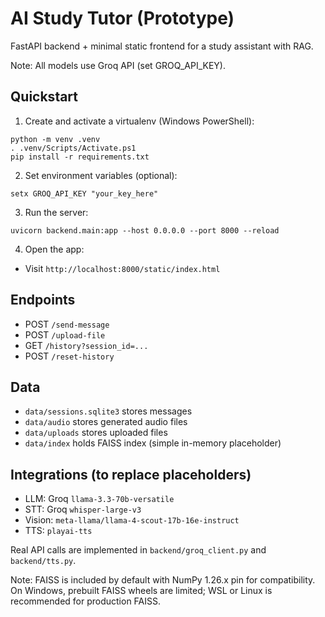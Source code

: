 # AI Study Tutor (Prototype)

FastAPI backend + minimal static frontend for a study assistant with RAG.

Note: All models use Groq API (set GROQ_API_KEY).

## Quickstart

1. Create and activate a virtualenv (Windows PowerShell):

```
python -m venv .venv
. .venv/Scripts/Activate.ps1
pip install -r requirements.txt
```

2. Set environment variables (optional):

```
setx GROQ_API_KEY "your_key_here"
```

3. Run the server:

```
uvicorn backend.main:app --host 0.0.0.0 --port 8000 --reload
```

4. Open the app:

- Visit `http://localhost:8000/static/index.html`

## Endpoints

- POST `/send-message`
- POST `/upload-file`
- GET `/history?session_id=...`
- POST `/reset-history`

## Data

- `data/sessions.sqlite3` stores messages
- `data/audio` stores generated audio files
- `data/uploads` stores uploaded files
- `data/index` holds FAISS index (simple in-memory placeholder)

## Integrations (to replace placeholders)

- LLM: Groq `llama-3.3-70b-versatile`
- STT: Groq `whisper-large-v3`
- Vision: `meta-llama/llama-4-scout-17b-16e-instruct`
- TTS: `playai-tts`

Real API calls are implemented in `backend/groq_client.py` and `backend/tts.py`.

Note: FAISS is included by default with NumPy 1.26.x pin for compatibility. On Windows, prebuilt FAISS wheels are limited; WSL or Linux is recommended for production FAISS.
